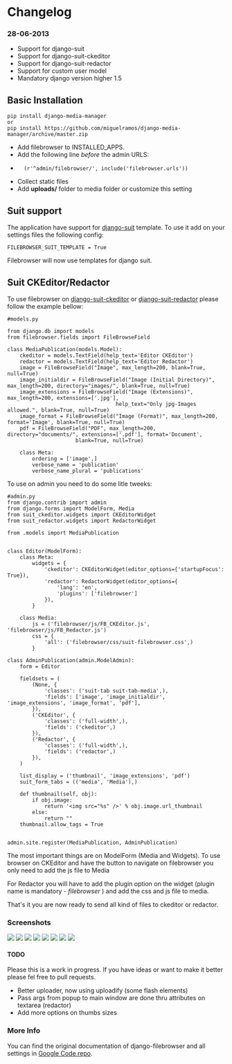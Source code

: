 # Changelog

### 28-06-2013

*	Support for django-suit
*	Support for django-suit-ckeditor
*	Support for django-suit-redactor
*	Support for custom user model
*	Mandatory django version higher 1.5

## Basic Installation

	pip install django-media-manager
	or
	pip install https://github.com/miguelramos/django-media-manager/archive/master.zip

*	Add filebrowser to INSTALLED_APPS.
*	Add the following line _before_ the admin URLS:
*		(r'^admin/filebrowser/', include('filebrowser.urls'))
*	Collect static files
*	Add __uploads/__ folder to media folder or customize this setting

## Suit support
The application have support for [django-suit](https://github.com/darklow/django-suit) template. To use it add on your settings files the following config:

<code>FILEBROWSER_SUIT_TEMPLATE = True</code> 

Filebrowser will now use templates for django suit.

## Suit CKEditor/Redactor
To use filebrowser on [django-suit-ckeditor](https://github.com/darklow/django-suit-ckeditor) or [django-suit-redactor](https://github.com/darklow/django-suit-redactor) please follow the example bellow:

	#models.py
	
	from django.db import models
	from filebrowser.fields import FileBrowseField
	
	class MediaPublication(models.Model):
    	ckeditor = models.TextField(help_text='Editor CKEditor')
    	redactor = models.TextField(help_text='Editor Redactor')
    	image = FileBrowseField("Image", max_length=200, blank=True, null=True)
    	image_initialdir = FileBrowseField("Image (Initial Directory)", max_length=200, directory="images/", blank=True, null=True)
    	image_extensions = FileBrowseField("Image (Extensions)", max_length=200, extensions=['.jpg'],
                                       help_text="Only jpg-Images allowed.", blank=True, null=True)
    	image_format = FileBrowseField("Image (Format)", max_length=200, format='Image', blank=True, null=True)
    	pdf = FileBrowseField("PDF", max_length=200, directory="documents/", extensions=['.pdf'], format='Document',
                          blank=True, null=True)

    	class Meta:
        	ordering = ['image',]
        	verbose_name = 'publication'
        	verbose_name_plural = 'publications'

To use on admin you need to do some litle tweeks:

	#admin.py
	from django.contrib import admin
	from django.forms import ModelForm, Media
	from suit_ckeditor.widgets import CKEditorWidget
	from suit_redactor.widgets import RedactorWidget

	from .models import MediaPublication


	class Editor(ModelForm):
    	class Meta:
        	widgets = {
            	'ckeditor': CKEditorWidget(editor_options={'startupFocus': True}),
            	'redactor': RedactorWidget(editor_options={
                	'lang': 'en',
                	'plugins': ['filebrowser']
            	}),
        	}

    	class Media:
        	js = ('filebrowser/js/FB_CKEditor.js', 'filebrowser/js/FB_Redactor.js')
        	css = {
            	'all': ('filebrowser/css/suit-filebrowser.css',)
        	}
        	
    class AdminPublication(admin.ModelAdmin):
    	form = Editor

    	fieldsets = (
        	(None, {
            	'classes': ('suit-tab suit-tab-media',),
            	'fields': ['image', 'image_initialdir', 'image_extensions', 'image_format', 'pdf'],
        	}),
        	('CKEditor', {
            	'classes': ('full-width',),
            	'fields': ('ckeditor',)
        	}),
        	('Redactor', {
            	'classes': ('full-width',),
            	'fields': ('redactor',)
        	}),
    	)

    	list_display = ('thumbnail', 'image_extensions', 'pdf')
    	suit_form_tabs = (('media', 'Media'),)

    	def thumbnail(self, obj):
        	if obj.image:
            	return '<img src="%s" />' % obj.image.url_thumbnail
        	else:
            	return ""
    	thumbnail.allow_tags = True


	admin.site.register(MediaPublication, AdminPublication)
   
The most important things are on ModelForm (Media and Widgets). To use browser on CKEditor and have the button to navigate on filebrowser you only need to add the js file to Media

For Redactor you will have to add the plugin option on the widget (plugin name is mandatory - _filebrowser_ ) and add the css and js file to media.

That's it you are now ready to send all kind of files to ckeditor or redactor.

### Screenshots

![](https://dl.dropboxusercontent.com/u/14340361/works/filebrowser.jpeg)
![](https://dl.dropboxusercontent.com/u/14340361/works/filebrowser-versions.jpeg)
![](https://dl.dropboxusercontent.com/u/14340361/works/ckeditor-browser.jpeg)
![](https://dl.dropboxusercontent.com/u/14340361/works/ckeditor-bt-browser.jpeg)
![](https://dl.dropboxusercontent.com/u/14340361/works/ckeditor-image.jpeg)
![](https://dl.dropboxusercontent.com/u/14340361/works/redactor-pop-up.jpeg)
![](https://dl.dropboxusercontent.com/u/14340361/works/redactor-import.jpeg)
![](https://dl.dropboxusercontent.com/u/14340361/works/redactor-files-select.jpeg)

#### TODO

Please this is a work in progress. If you have ideas or want to make it better please fel free to pull requests.

*	Better uploader, now using uploadify (some flash elements)
*	Pass args from popup to main window are done thru attributes on textarea (redactor)
*	Add more options on thumbs sizes

### More Info

You can find the original documentation of django-filebrowser and all settings in [Google Code repo](http://django-filebrowser.googlecode.com/svn-history/r338/wiki/installationbasic.wiki).

